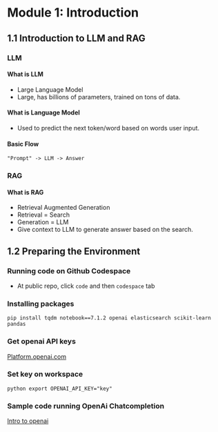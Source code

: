 # Module 1: Introduction
## 1.1 Introduction to LLM and RAG

### LLM
#### What is LLM
- Large Language Model
- Large, has billions of parameters, trained on tons of data.

#### What is Language Model
- Used to predict the next token/word based on words user input.

#### Basic Flow

``` "Prompt" -> LLM -> Answer ```

### RAG
#### What is RAG
- Retrieval Augmented Generation
- Retrieval = Search
- Generation = LLM
- Give context to LLM to generate answer based on the search.

## 1.2 Preparing the Environment
### Running code on Github Codespace
- At public repo, click `code` and then `codespace` tab

### Installing packages
``` pip install tqdm notebook==7.1.2 openai elasticsearch scikit-learn pandas ```

### Get openai API keys
[Platform.openai.com](platform.openai.com)

### Set key on workspace
```python export OPENAI_API_KEY="key" ```

### Sample code running OpenAi Chatcompletion
[Intro to openai](./Note/Intro%20to%20Openai.ipynb)
